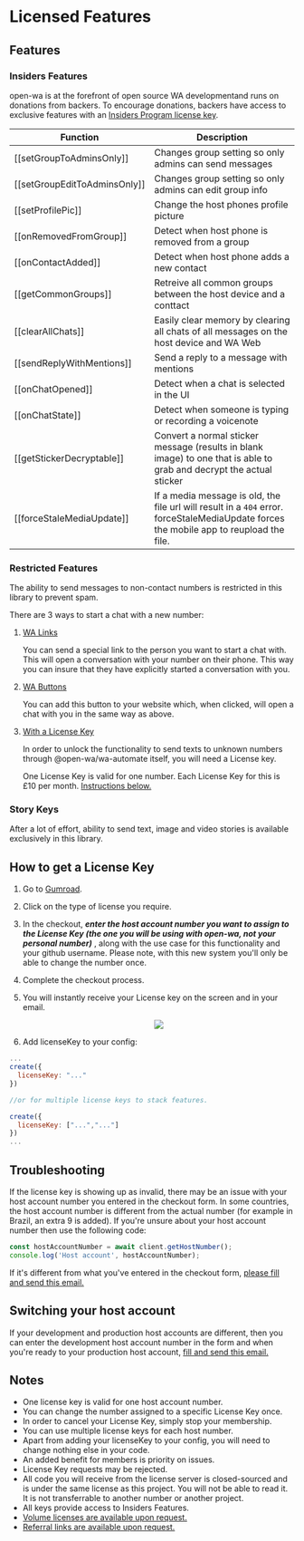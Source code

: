# Licensed Features

## Features

### Insiders Features

open-wa is at the forefront of open source WA developmentand runs on donations from backers. To encourage donations, backers have access to exclusive features with an [Insiders Program license key](https://gumroad.com/l/BTMt).


| Function                          | Description |
| --------------------------------- | ----------- |
| [[setGroupToAdminsOnly]]                  | Changes group setting so only admins can send messages            |
| [[setGroupEditToAdminsOnly]]                   | Changes group setting so only admins can edit group info            |
| [[setProfilePic]]                   | Change the host phones profile picture           |
| [[onRemovedFromGroup]]                   | Detect when host phone is removed from a group           |
| [[onContactAdded]]                   | Detect when host phone adds a new contact           |
| [[getCommonGroups]]                   | Retreive all common groups between the host device and a conttact           |
| [[clearAllChats]]                   | Easily clear memory by clearing all chats of all messages on the host device and WA Web           |
| [[sendReplyWithMentions]]                   | Send a reply to a message with mentions           |
| [[onChatOpened]]                   | Detect when a chat is selected in the UI           |
| [[onChatState]]                   | Detect when someone is typing or recording a voicenote           |
| [[getStickerDecryptable]]                   | Convert a normal sticker message (results in blank image) to one that is able to grab and decrypt the actual sticker           |
| [[forceStaleMediaUpdate]]                   | If a media message is old, the file url will result in a `404` error. forceStaleMediaUpdate forces the mobile app to reupload the file.           |

### Restricted Features

The ability to send messages to non-contact numbers is restricted in this library to prevent spam.

There are 3 ways to start a chat with a new number:

1. [WA Links](https://faq.whatsapp.com/en/26000030/)
  
      You can send a special link to the person you want to start a chat with. This will open a conversation with your number on their phone. This way you can insure that they have explicitly started a conversation with you.
2. [WA Buttons](https://github.com/smashah/whatsapp-button?ref=open-wa-nodejs)

      You can add this button to your website which, when clicked, will open a chat with you in the same way as above.
3. [With a License Key](#how-to-get-a-license-key)

     In order to unlock the functionality to send texts to unknown numbers through @open-wa/wa-automate itself, you will need a License key.

     One License Key is valid for one number. Each License Key for this is £10 per month. [Instructions below.](#how-to-get-a-license-key)

### Story Keys

After a lot of effort, ability to send text, image and video stories is available exclusively in this library.

## How to get a License Key

1. Go to [Gumroad](https://gumroad.com/l/BTMt).
2. Click on the type of license you require.
3. In the checkout, ***enter the host account number you want to assign to the License Key (the one you will be using with open-wa, not your personal number)*** , along with the use case for this functionality and your github username. Please note, with this new system you'll only be able to change the number once.
4. Complete the checkout process.
5. You will instantly receive your License key on the screen and in your email.

   <div align="center">
   <img src="https://raw.githubusercontent.com/open-wa/wa-automate-nodejs/master/resources/membership.png"/>
   </div>

6. Add licenseKey to your config:

```javascript
...
create({
  licenseKey: "..."
})

//or for multiple license keys to stack features.

create({
  licenseKey: ["...","..."]
})
...
```

## Troubleshooting

If the license key is showing up as invalid, there may be an issue with your host account number you entered in the checkout form. In some countries, the host account number is different from the actual number (for example in Brazil, an extra 9 is added). If you're unsure about your host account number then use the following code:

```javascript
const hostAccountNumber = await client.getHostNumber();
console.log('Host account', hostAccountNumber);
```

If it's different from what you've entered in the checkout form, [please fill and send this email.](mailto:shah@idk.uno?subject=OPENWA%3A%20WRONG%20HOST%20ACC%20NUMBER&body=email%20used%20to%20buy%20key%3A%0D%0Alicense%20key%3A%0D%0Acorrect%20host%20account%20number%3A%0D%0A)

## Switching your host account

If your development and production host accounts are different, then you can enter the development host account number in the form and when you're ready to your production host account, [fill and send this email.](mailto:shah@idk.uno?subject=OPENWA%3A%PRODUCTION%20HOST%20ACC%20NUMBER&body=email%20used%20to%20buy%20key%3A%0D%0Alicense%20key%3A%0D%0Acorrect%20host%20account%20number%3A%0D%0A)

## Notes

- One license key is valid for one host account number.
- You can change the number assigned to a specific License Key once.
- In order to cancel your License Key, simply stop your membership.
- You can use multiple license keys for each host number.
- Apart from adding your licenseKey to your config, you will need to change nothing else in your code.
- An added benefit for members is priority on issues.
- License Key requests may be rejected.
- All code you will receive from the license server is closed-sourced and is under the same license as this project. You will not be able to read it. It is not transferrable to another number or another project.
- All keys provide access to Insiders Features.
- [Volume licenses are available upon request.](mailto:shah@idk.uno?subject=OPENWA%3A%VOLUME%%20LICENSE)
- [Referral links are available upon request.](mailto:shah@idk.uno?subject=OPENWA%3A%Referral%%20Scheme)